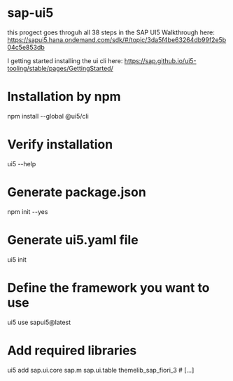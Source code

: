 # sap-ui5
this progect goes throguh all 38 steps in the SAP UI5 Walkthrough here:
https://sapui5.hana.ondemand.com/sdk/#/topic/3da5f4be63264db99f2e5b04c5e853db

I getting started installing the ui cli here:
https://sap.github.io/ui5-tooling/stable/pages/GettingStarted/

# Installation by npm
npm install --global @ui5/cli

# Verify installation
ui5 --help

# Generate package.json
npm init --yes 

# Generate ui5.yaml file
ui5 init

# Define the framework you want to use
ui5 use sapui5@latest

# Add required libraries
ui5 add sap.ui.core sap.m sap.ui.table themelib_sap_fiori_3 # [...]
